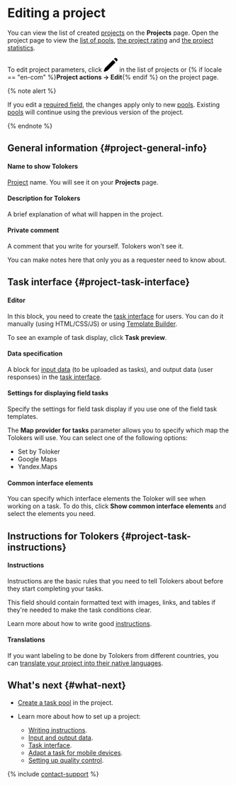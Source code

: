 # Editing a project

You can view the list of created [projects](../../glossary.md#project) on the **Projects** page. Open the project page to view the [list of pools](pool-main.md), [the project rating](project_rating_stat.md) and [the project statistics](project-statistic.md).

To edit project parameters, click ![](../_images/location-job/project/edit-project.svg) in the list of projects or {% if locale == "en-com" %}**Project actions → Edit**{% endif %} on the project page.

{% note alert %}

If you edit a [required field](incoming.md#required), the changes apply only to new [pools](pool-main.md). Existing [pools](../../glossary.md#pool) will continue using the previous version of the project.

{% endnote %}

## General information {#project-general-info}

#### Name to show Tolokers

[Project](../../glossary.md#project) name. You will see it on your **Projects** page.

#### Description for Tolokers

A brief explanation of what will happen in the project.

#### Private comment

A comment that you write for yourself. Tolokers won't see it.

You can make notes here that only you as a requester need to know about.

## Task interface {#project-task-interface}

#### Editor

In this block, you need to create the [task interface](../../glossary.md#task-interface) for users. You can do it manually (using HTML/CSS/JS) or using [Template Builder](../../template-builder/index.md).

To see an example of task display, click **Task preview**.

#### Data specification

A block for [input data](incoming.md) (to be uploaded as tasks), and output data (user responses) in the [task interface](spec.md).

#### Settings for displaying field tasks

Specify the settings for field task display if you use one of the field task templates.

The **Map provider for tasks** parameter allows you to specify which map the Tolokers will use. You can select one of the following options:

- Set by Toloker
- Google Maps
- Yandex.Maps

#### Common interface elements

You can specify which interface elements the Toloker will see when working on a task. To do this, click **Show common interface elements** and select the elements you need.

## Instructions for Tolokers {#project-task-instructions}

#### Instructions

Instructions are the basic rules that you need to tell Tolokers about before they start completing your tasks.

This field should contain formatted text with images, links, and tables if they're needed to make the task conditions clear.

Learn more about how to write good [instructions](instruction.md).

#### Translations

If you want labeling to be done by Tolokers from different countries, you can [translate your project into their native languages](project-languages.md).

## What's next {#what-next}

- [Create a task pool](pool-main.md) in the project.
- Learn more about how to set up a project:

    - [Writing instructions](instruction.md).
    - [Input and output data](incoming.md).
    - [Task interface](spec.md).
    - [Adapt a task for mobile devices](mobile.md).
    - [Setting up quality control](project-qa.md).

{% include [contact-support](../_includes/contact-support-help.md) %}